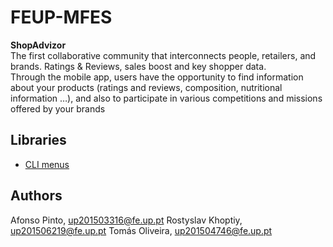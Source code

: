# FEUP-MFES

**ShopAdvizor**   
The first collaborative community that interconnects people, retailers, and brands. Ratings &amp; Reviews, sales boost and key shopper data.   
Through the mobile app, users have the opportunity to find information about your products (ratings and reviews, composition,
nutritional information …), and also to participate in various competitions and missions offered by your brands

## Libraries

- [CLI menus](https://github.com/nathanielove/Java-Console-View)

## Authors

Afonso Pinto, up201503316@fe.up.pt
Rostyslav Khoptiy, up201506219@fe.up.pt
Tomás Oliveira, up201504746@fe.up.pt
